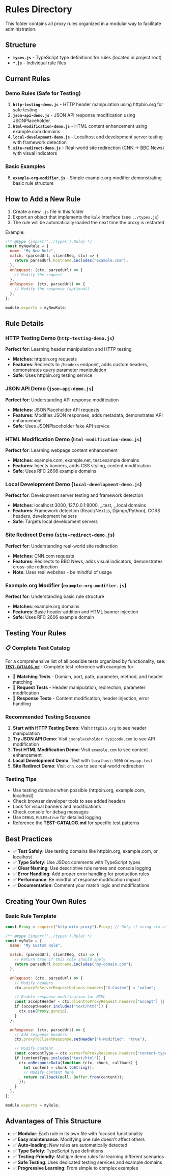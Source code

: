 # Rules Directory

This folder contains all proxy rules organized in a modular way to facilitate administration.

## Structure

- **`types.js`** - TypeScript type definitions for rules (located in project root)
- **`*.js`** - Individual rule files

## Current Rules

### Demo Rules (Safe for Testing)

1. **`http-testing-demo.js`** - HTTP header manipulation using httpbin.org for safe testing
2. **`json-api-demo.js`** - JSON API response modification using JSONPlaceholder
3. **`html-modification-demo.js`** - HTML content enhancement using example.com domains
4. **`local-development-demo.js`** - Localhost and development server testing with framework detection
5. **`site-redirect-demo.js`** - Real-world site redirection (CNN → BBC News) with visual indicators

### Basic Examples

6. **`example-org-modifier.js`** - Simple example.org modifier demonstrating basic rule structure

## How to Add a New Rule

1. Create a new `.js` file in this folder
2. Export an object that implements the `Rule` interface (see `../types.js`)
3. The rule will be automatically loaded the next time the proxy is restarted

Example:

```javascript
/** @type {import('../types').Rule} */
const myNewRule = {
  name: "My New Rule",
  match: (parsedUrl, clientReq, ctx) => {
    return parsedUrl.hostname.includes("example.com");
  },
  onRequest: (ctx, parsedUrl) => {
    // Modify the request
  },
  onResponse: (ctx, parsedUrl) => {
    // Modify the response (optional)
  },
};

module.exports = myNewRule;
```

## Rule Details

### HTTP Testing Demo (`http-testing-demo.js`)

**Perfect for**: Learning header manipulation and HTTP testing

- **Matches**: httpbin.org requests
- **Features**: Redirects to `/headers` endpoint, adds custom headers, demonstrates query parameter manipulation
- **Safe**: Uses httpbin.org testing service

### JSON API Demo (`json-api-demo.js`)

**Perfect for**: Understanding API response modification

- **Matches**: JSONPlaceholder API requests
- **Features**: Modifies JSON responses, adds metadata, demonstrates API enhancement
- **Safe**: Uses JSONPlaceholder fake API service

### HTML Modification Demo (`html-modification-demo.js`)

**Perfect for**: Learning webpage content enhancement

- **Matches**: example.com, example.net, test.example domains
- **Features**: Injects banners, adds CSS styling, content modification
- **Safe**: Uses RFC 2606 example domains

### Local Development Demo (`local-development-demo.js`)

**Perfect for**: Development server testing and framework detection

- **Matches**: localhost:3000, 127.0.0.1:8000, _.test, _.local domains
- **Features**: Framework detection (React/Next.js, Django/Python), CORS headers, development helpers
- **Safe**: Targets local development servers

### Site Redirect Demo (`site-redirect-demo.js`)

**Perfect for**: Understanding real-world site redirection

- **Matches**: CNN.com requests
- **Features**: Redirects to BBC News, adds visual indicators, demonstrates cross-site redirection
- **Note**: Uses real websites - be mindful of usage

### Example.org Modifier (`example-org-modifier.js`)

**Perfect for**: Understanding basic rule structure

- **Matches**: example.org domains
- **Features**: Basic header addition and HTML banner injection
- **Safe**: Uses RFC 2606 example domain

## Testing Your Rules

### 📋 Complete Test Catalog

For a comprehensive list of all possible tests organized by functionality, see:
**[`TEST-CATALOG.md`](./TEST-CATALOG.md)** - Complete test reference with examples for:

- 🎯 **Matching Tests** - Domain, port, path, parameter, method, and header matching
- 🔄 **Request Tests** - Header manipulation, redirection, parameter modification
- 📨 **Response Tests** - Content modification, header injection, error handling

### Recommended Testing Sequence

1. **Start with HTTP Testing Demo**: Visit `httpbin.org` to see header manipulation
2. **Try JSON API Demo**: Visit `jsonplaceholder.typicode.com` to see API modification
3. **Test HTML Modification Demo**: Visit `example.com` to see content enhancement
4. **Local Development Demo**: Test with `localhost:3000` or `myapp.test`
5. **Site Redirect Demo**: Visit `cnn.com` to see real-world redirection

### Testing Tips

- Use testing domains when possible (httpbin.org, example.com, localhost)
- Check browser developer tools to see added headers
- Look for visual banners and modifications
- Check console for debug messages
- Use `DEBUG_RULES=true` for detailed logging
- Reference the **TEST-CATALOG.md** for specific test patterns

## Best Practices

- ✅ **Test Safely**: Use testing domains like httpbin.org, example.com, or localhost
- ✅ **Type Safety**: Use JSDoc comments with TypeScript types
- ✅ **Clear Naming**: Use descriptive rule names and console logging
- ✅ **Error Handling**: Add proper error handling for production rules
- ✅ **Performance**: Be mindful of response modification impact
- ✅ **Documentation**: Comment your match logic and modifications

## Creating Your Own Rules

### Basic Rule Template

```javascript
const Proxy = require("http-mitm-proxy").Proxy; // Only if using ctx.use(Proxy.gunzip)

/** @type {import('../types').Rule} */
const myRule = {
  name: "My Custom Rule",

  match: (parsedUrl, clientReq, ctx) => {
    // Return true if this rule should apply
    return parsedUrl.hostname.includes("my-domain.com");
  },

  onRequest: (ctx, parsedUrl) => {
    // Modify headers
    ctx.proxyToServerRequestOptions.headers["X-Custom"] = "value";

    // Enable response modification for HTML
    const acceptHeader = ctx.clientToProxyRequest.headers["accept"] || "";
    if (acceptHeader.includes("text/html")) {
      ctx.use(Proxy.gunzip);
    }
  },

  onResponse: (ctx, parsedUrl) => {
    // Add response headers
    ctx.proxyToClientResponse.setHeader("X-Modified", "true");

    // Modify content
    const contentType = ctx.serverToProxyResponse.headers["content-type"] || "";
    if (contentType.includes("text/html")) {
      ctx.onResponseData(function (ctx, chunk, callback) {
        let content = chunk.toString();
        // Modify content here
        return callback(null, Buffer.from(content));
      });
    }
  },
};

module.exports = myRule;
```

## Advantages of This Structure

- ✅ **Modular**: Each rule in its own file with focused functionality
- ✅ **Easy maintenance**: Modifying one rule doesn't affect others
- ✅ **Auto-loading**: New rules are automatically detected
- ✅ **Type Safety**: TypeScript type definitions
- ✅ **Testing-Friendly**: Multiple demo rules for learning different scenarios
- ✅ **Safe Testing**: Uses dedicated testing services and example domains
- ✅ **Progressive Learning**: From simple to complex examples
